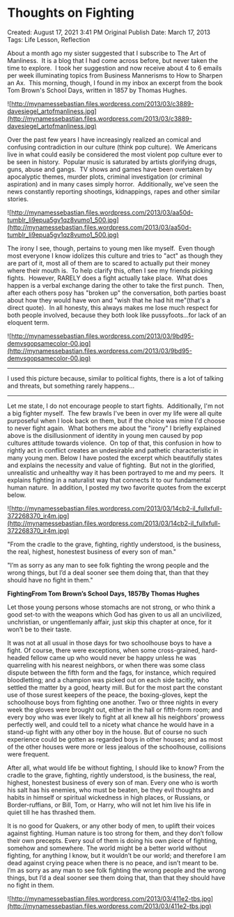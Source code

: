 # Thoughts on Fighting

Created: August 17, 2021 3:41 PM
Original Publish Date: March 17, 2013
Tags: Life Lesson, Reflection

About a month ago my sister suggested that I subscribe to The Art of Manliness.  It is a blog that I had come across before, but never taken the time to explore.  I took her suggestion and now receive about 4 to 6 emails per week illuminating topics from Business Mannerisms to How to Sharpen an Ax.  This morning, though, I found in my inbox an excerpt from the book Tom Brown's School Days, written in 1857 by Thomas Hughes.

![http://mynamessebastian.files.wordpress.com/2013/03/c3889-davesiegel_artofmanliness.jpg](http://mynamessebastian.files.wordpress.com/2013/03/c3889-davesiegel_artofmanliness.jpg)

Over the past few years I have increasingly realized an comical and confusing contradiction in our culture (think pop culture).  We Americans live in what could easily be considered the most violent pop culture ever to be seen in history.  Popular music is saturated by artists glorifying drugs, guns, abuse and gangs.  TV shows and games have been overtaken by apocalyptic themes, murder plots, criminal investigation (or criminal aspiration) and in many cases simply horror.  Additionally, we've seen the news constantly reporting shootings, kidnappings, rapes and other similar stories.

![http://mynamessebastian.files.wordpress.com/2013/03/aa50d-tumblr_li9epua5gv1qz8vumo1_500.jpg](http://mynamessebastian.files.wordpress.com/2013/03/aa50d-tumblr_li9epua5gv1qz8vumo1_500.jpg)

The irony I see, though, pertains to young men like myself.  Even though most everyone I know idolizes this culture and tries to "act" as though they are part of it, most all of them are to scared to actually put their money where their mouth is.  To help clarify this, often I see my friends picking fights.  However, RARELY does a fight actually take place.  What does happen is a verbal exchange daring the other to take the first punch.  Then, after each others posy has "broken up" the conversation, both parties boast about how they would have won and "wish that he had hit me"(that's a direct quote).  In all honesty, this always makes me lose much respect for both people involved, because they both look like pussyfoots...for lack of an eloquent term.

![http://mynamessebastian.files.wordpress.com/2013/03/9bd95-demvsgopsamecolor-00.jpg](http://mynamessebastian.files.wordpress.com/2013/03/9bd95-demvsgopsamecolor-00.jpg)

---

I used this picture because, similar to political fights, there is a lot of talking and threats, but something rarely happens...

---

Let me state, I do not encourage people to start fights.  Additionally, I'm not a big fighter myself.  The few brawls I've been in over my life were all quite purposeful when I look back on them, but if the choice was mine I'd choose to never fight again.  What bothers me about the "irony" I briefly explained above is the disillusionment of identity in young men caused by pop cultures attitude towards violence.  On top of that, this confusion in how to rightly act in conflict creates an undesirable and pathetic characteristic in many young men. Below I have posted the excerpt which beautifully states and explains the necessity and value of fighting.  But not in the glorified, unrealistic and unhealthy way it has been portrayed to me and my peers.  It explains fighting in a naturalist way that connects it to our fundamental human nature.  In addition, I posted my two favorite quotes from the excerpt below.

![http://mynamessebastian.files.wordpress.com/2013/03/14cb2-il_fullxfull-372268370_ir4m.jpg](http://mynamessebastian.files.wordpress.com/2013/03/14cb2-il_fullxfull-372268370_ir4m.jpg)

"From the cradle to the grave, fighting, rightly understood, is the business, the real, highest, honestest business of every son of man."

"I’m as sorry as any man to see folk fighting the wrong people and the wrong things, but I’d a deal sooner see them doing that, than that they should have no fight in them."

**FightingFrom Tom Brown’s School Days, 1857By Thomas Hughes**

Let those young persons whose stomachs are not strong, or who think a good set-to with the weapons which God has given to us all an uncivilized, unchristian, or ungentlemanly affair, just skip this chapter at once, for it won’t be to their taste.

It was not at all usual in those days for two schoolhouse boys to have a fight. Of course, there were exceptions, when some cross-grained, hard-headed fellow came up who would never be happy unless he was quarreling with his nearest neighbors, or when there was some class dispute between the fifth form and the fags, for instance, which required bloodletting; and a champion was picked out on each side tacitly, who settled the matter by a good, hearty mill. But for the most part the constant use of those surest keepers of the peace, the boxing-gloves, kept the schoolhouse boys from fighting one another. Two or three nights in every week the gloves were brought out, either in the hall or fifth-form room; and every boy who was ever likely to fight at all knew all his neighbors’ prowess perfectly well, and could tell to a nicety what chance he would have in a stand-up fight with any other boy in the house. But of course no such experience could be gotten as regarded boys in other houses; and as most of the other houses were more or less jealous of the schoolhouse, collisions were frequent.

After all, what would life be without fighting, I should like to know? From the cradle to the grave, fighting, rightly understood, is the business, the real, highest, honestest business of every son of man. Every one who is worth his salt has his enemies, who must be beaten, be they evil thoughts and habits in himself or spiritual wickedness in high places, or Russians, or Border-ruffians, or Bill, Tom, or Harry, who will not let him live his life in quiet till he has thrashed them.

It is no good for Quakers, or any other body of men, to uplift their voices against fighting. Human nature is too strong for them, and they don’t follow their own precepts. Every soul of them is doing his own piece of fighting, somehow and somewhere. The world might be a better world without fighting, for anything I know, but it wouldn’t be our world; and therefore I am dead against crying peace when there is no peace, and isn’t meant to be. I’m as sorry as any man to see folk fighting the wrong people and the wrong things, but I’d a deal sooner see them doing that, than that they should have no fight in them.

![http://mynamessebastian.files.wordpress.com/2013/03/411e2-tbs.jpg](http://mynamessebastian.files.wordpress.com/2013/03/411e2-tbs.jpg)